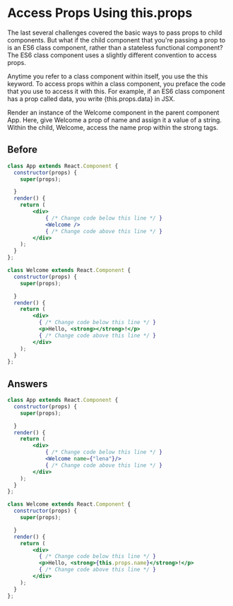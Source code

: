 # Access Props Using this.props
The last several challenges covered the basic ways to pass props to child components. 
But what if the child component that you're passing a prop to is an ES6 class component, rather than a stateless functional component? 
The ES6 class component uses a slightly different convention to access props.

Anytime you refer to a class component within itself, you use the this keyword. To access props within a class component, 
you preface the code that you use to access it with this. For example, if an ES6 class component has a prop called data, 
you write {this.props.data} in JSX.

Render an instance of the Welcome component in the parent component App. Here, give Welcome a prop of name and assign it a value of a string. 
Within the child, Welcome, access the name prop within the strong tags.

## Before
```jsx
class App extends React.Component {
  constructor(props) {
    super(props);

  }
  render() {
    return (
        <div>
            { /* Change code below this line */ }
            <Welcome />
            { /* Change code above this line */ }
        </div>
    );
  }
};

class Welcome extends React.Component {
  constructor(props) {
    super(props);

  }
  render() {
    return (
        <div>
          { /* Change code below this line */ }
          <p>Hello, <strong></strong>!</p>
          { /* Change code above this line */ }
        </div>
    );
  }
};
```
## Answers
```jsx
class App extends React.Component {
  constructor(props) {
    super(props);

  }
  render() {
    return (
        <div>
            { /* Change code below this line */ }
            <Welcome name={"lena"}/>
            { /* Change code above this line */ }
        </div>
    );
  }
};

class Welcome extends React.Component {
  constructor(props) {
    super(props);

  }
  render() {
    return (
        <div>
          { /* Change code below this line */ }
          <p>Hello, <strong>{this.props.name}</strong>!</p>
          { /* Change code above this line */ }
        </div>
    );
  }
};
```
